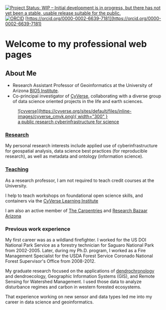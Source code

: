 [![Project Status: WIP – Initial development is in progress, but there has not yet been a stable, usable release suitable for the public.](https://www.repostatus.org/badges/latest/wip.svg)](https://www.repostatus.org/#wip) [![ORCID](https://orcid.org/sites/default/files/images/orcid_16x16.png)](http://orcid.org/0000-0002-6639-7181) [https://orcid.org/0000-0002-6639-7181](https://orcid.org/0000-0002-6639-7181)

# Welcome to my professional web pages

## About Me

* Research Assistant Professor of Geoinformatics at the University of Arizona [BIO5 Institute](https://bio5.org). 
* Co-principal investigator of [CyVerse](https://cyverse.org), collaborating with a diverse group of data science oriented projects in the life and earth sciences.

<figure markdown> 
  <a href="http://cyverse.org/" rel="cyverse homepages">![cyverse](https://cyverse.org/sites/default/files/inline-images/cyverse_cmyk.png){ width="300" }
    <figcaption>a public research cyberinfrastructure for science</figcaption>
  </a>
</figure>

### [Research](./current_projects/)

My personal research interests include applied use of cyberinfrastructure for geospatial analysis, data science best practices (for reproducible research), as well as metadata and ontology (information science).

### [Teaching](./teaching/)

As a research professor, I am not required to teach credit courses at the University.

I help to teach workshops on foundational open science skills, and containers via the [CyVerse Learning Institute](https://learning.cyverse.org) 

I am also an active member of [The Carpentries](https://carpentries.org) and [Research Bazaar Arizona](https://researchbazaar.arizona.edu/)

### Previous work experience

My first career was as a wildland firefighter. I worked for the US DOI National Park Service as a forestry technician for Saguaro National Park from 2002-2005. 
Later, during my Ph.D. program, I worked as a Fire Management Specialist for the USDA Forest Service Coronado National Forest Supervisor's Office from 2008-2012.

My graduate research focused on the applications of [dendrochronology](https://ltrr.arizona.edu) and dendroecology, Geographic Information Systems (GIS), and Remote Sensing for Watershed Management. I used those data to analyze disturbance regimes and carbon in western forested ecosystems. 

That experience working on new sensor and data types led me into my career in data science and geoinformatics.
